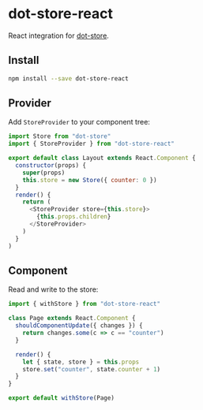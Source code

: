# dot-store-react

React integration for [dot-store](https://github.com/invrs/dot-store).

## Install

```bash
npm install --save dot-store-react
```

## Provider

Add `StoreProvider` to your component tree:

```js
import Store from "dot-store"
import { StoreProvider } from "dot-store-react"

export default class Layout extends React.Component {
  constructor(props) {
    super(props)
    this.store = new Store({ counter: 0 })
  }
  render() {
    return (
      <StoreProvider store={this.store}>
        {this.props.children}
      </StoreProvider>
    )
  }
)
```

## Component

Read and write to the store:

```js
import { withStore } from "dot-store-react"

class Page extends React.Component {
  shouldComponentUpdate({ changes }) {
    return changes.some(c => c == "counter")
  }

  render() {
    let { state, store } = this.props
    store.set("counter", state.counter + 1)
  }
}

export default withStore(Page)
```
